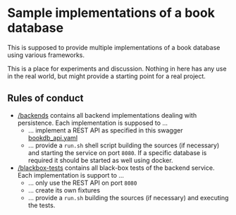 # Sample implementations of a book database

This is supposed to provide multiple implementations of a book database using various frameworks.

This is a place for experiments and discussion. Nothing in here has any use in the real world, but might provide a starting point for a real project.

## Rules of conduct

* [/backends](/backends) contains all backend implementations dealing with persistence. Each implementation is supposed to ...
  * ... implement a REST API as specified in this swagger [bookdb_api.yaml](/backends/bookdb_api.yaml)
  * ... provide a `run.sh` shell script building the sources (if necessary) and starting the service on port `8080`. If a specific database is required it should be started as well using docker.
* [/blackbox-tests](/blackbox-tests) contains all black-box tests of the backend service. Each implementation is support to ...
  * ... only use the REST API on port `8080`
  * ... create its own fixtures 
  * ... provide a `run.sh` building the sources (if necessary) and executing the tests.
